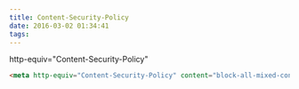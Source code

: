 ```yaml
---
title: Content-Security-Policy
date: 2016-03-02 01:34:41
tags:
---
```

http-equiv="Content-Security-Policy"

```html
<meta http-equiv="Content-Security-Policy" content="block-all-mixed-content"/>
```

